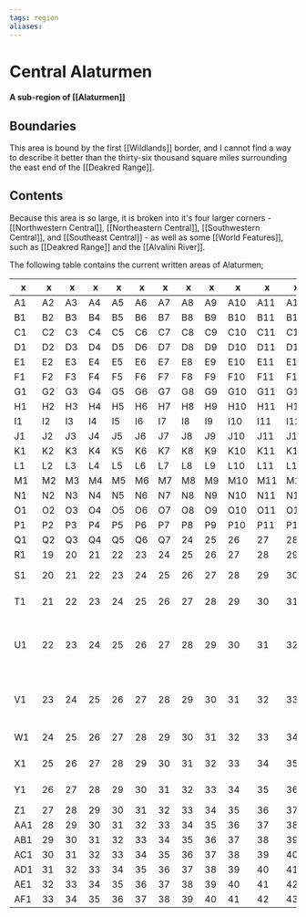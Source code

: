 ```yaml
---
tags: region
aliases:
---
```

# Central Alaturmen
#### A sub-region of [[Alaturmen]]
## Boundaries
This area is bound by the first [[Wildlands]] border, and I cannot find a way to describe it better than the thirty-six thousand square miles surrounding the east end of the [[Deakred Range]].

## Contents
Because this area is so large, it is broken into it's four larger corners - [[Northwestern Central]], [[Northeastern Central]], [[Southwestern Central]], and [[Southeast Central]] - as well as some [[World Features]], such as [[Deakred Range]] and the [[Alvalini River]].

The following table contains the current written areas of Alaturmen;

| x   | x   | x   | x   | x   | x   | x   | x   | x   | x   | x   | x   | x   | x                                                     | x                                               | x   | x   | x   | x   | x   | x   | x   | x   | x   | x   | x   | x   | x   | x   | x   | x   | x   |
| --- | --- | --- | --- | --- | --- | --- | --- | --- | --- | --- | --- | --- | ----------------------------------------------------- | ----------------------------------------------- | --- | --- | --- | --- | --- | --- | --- | --- | --- | --- | --- | --- | --- | --- | --- | --- | --- |
| A1  | A2  | A3  | A4  | A5  | A6  | A7  | A8  | A9  | A10 | A11 | A12 | A13 | A14                                                   | A15                                             | A16 | A17 | A18 | A19 | A20 | A21 | A22 | A23 | A24 | A25 | A26 | A27 | A28 | A29 | A30 | A31 | A32 |
| B1  | B2  | B3  | B4  | B5  | B6  | B7  | B8  | B9  | B10 | B11 | B12 | B13 | B14                                                   | B15                                             | B16 | B17 | B18 | B19 | B20 | B21 | B22 | B23 | B24 | B25 | B26 | B27 | B28 | B29 | B30 | B31 | B32 |
| C1  | C2  | C3  | C4  | C5  | C6  | C7  | C8  | C9  | C10 | C11 | C12 | C13 | C14                                                   | C15                                             | C16 | C17 | C18 | C19 | C20 | C21 | C22 | C23 | C24 | C25 | C26 | C27 | C28 | C29 | C30 | C31 | C32 |
| D1  | D2  | D3  | D4  | D5  | D6  | D7  | D8  | D9  | D10 | D11 | D12 | D13 | D14                                                   | D15                                             | D16 | D17 | D18 | D19 | D20 | D21 | D22 | D23 | D24 | D25 | D26 | D27 | D28 | D29 | D30 | D31 | D32 |
| E1  | E2  | E3  | E4  | E5  | E6  | E7  | E8  | E9  | E10 | E11 | E12 | E13 | E14                                                   | E15                                             | E16 | E17 | E18 | E19 | E20 | E21 | E22 | E23 | E24 | E25 | E26 | E27 | E28 | E29 | E30 | E31 | E32 |
| F1  | F2  | F3  | F4  | F5  | F6  | F7  | F8  | F9  | F10 | F11 | F12 | F13 | F14                                                   | F15                                             | F16 | F17 | F18 | F19 | F20 | F21 | F22 | F23 | F24 | F25 | F26 | F27 | D28 | F29 | F30 | F31 | F32 |
| G1  | G2  | G3  | G4  | G5  | G6  | G7  | G8  | G9  | G10 | G11 | G12 | G13 | G14                                                   | G15                                             | G16 | G17 | G18 | G19 | G20 | G21 | G22 | G23 | G24 | G25 | G26 | G27 | G28 | G29 | G30 | G31 | G32 |
| H1  | H2  | H3  | H4  | H5  | H6  | H7  | H8  | H9  | H10 | H11 | H12 | H13 | H14                                                   | H15                                             | H16 | H17 | H18 | H19 | H20 | H21 | H22 | H23 | H24 | H25 | H26 | H27 | H28 | H29 | H30 | H31 | H32 |
| I1  | I2  | I3  | I4  | I5  | I6  | I7  | I8  | I9  | I10 | I11 | I12 | I13 | I14                                                   | I15                                             | I16 | I17 | I18 | I19 | I20 | I21 | I22 | I23 | I24 | I25 | I26 | I27 | I28 | I29 | I30 | I31 | I32 |
| J1  | J2  | J3  | J4  | J5  | J6  | J7  | J8  | J9  | J10 | J11 | J12 | J13 | J14                                                   | J15                                             | J16 | J17 | J18 | J19 | J20 | J21 | J22 | J23 | J24 | J25 | J26 | J27 | J28 | J29 | J30 | J31 | J32 |
| K1  | K2  | K3  | K4  | K5  | K6  | K7  | K8  | K9  | K10 | K11 | K12 | K13 | K14                                                   | K15                                             | K16 | K17 | K18 | K19 | K20 | K21 | K22 | K23 | K24 | K25 | K26 | K27 | K28 | K29 | K30 | K31 | K32 |
| L1  | L2  | L3  | L4  | L5  | L6  | L7  | L8  | L9  | L10 | L11 | L12 | L13 | L14                                                   | L15                                             | L16 | L17 | L18 | L19 | L20 | L21 | L22 | L23 | L24 | L25 | L26 | L27 | L28 | L29 | L30 | L31 | L32 |
| M1  | M2  | M3  | M4  | M5  | M6  | M7  | M8  | M9  | M10 | M11 | M12 | M13 | M14                                                   | M15                                             | M16 | M17 | M18 | M19 | M20 | M21 | M22 | M23 | M24 | M25 | M26 | M27 | M28 | M29 | M30 | M31 | M32 |
| N1  | N2  | N3  | N4  | N5  | N6  | N7  | N8  | N9  | N10 | N11 | N12 | N13 | N14                                                   | N15                                             | N16 | N17 | N18 | N19 | N20 | N21 | N22 | N23 | N24 | N25 | N26 | N27 | N28 | N29 | N30 | N31 | N32 |
| O1  | O2  | O3  | O4  | O5  | O6  | O7  | O8  | O9  | O10 | O11 | O12 | O13 | O14                                                   | O15                                             | O16 | O17 | O18 | O19 | O20 | O21 | O22 | O23 | O24 | O25 | O26 | O27 | O28 | O29 | O30 | O31 | O32 |
| P1  | P2  | P3  | P4  | P5  | P6  | P7  | P8  | P9  | P10 | P11 | P12 | P13 | P14                                                   | P15                                             | P16 | P17 | P18 | P19 | P20 | P21 | P22 | P23 | P24 | P25 | P26 | P27 | P28 | P29 | P30 | P31 | P32 |
| Q1  | Q2  | Q3  | Q4  | Q5  | Q6  | Q7  | 24  | 25  | 26  | 27  | 28  | 29  | 30                                                    | 31                                              | 32  | 33  | 34  | 35  | 36  | 37  | 38  | 39  | 40  | 41  | 42  | 43  | 44  | 45  | 46  | 47  | 48  |
| R1  | 19  | 20  | 21  | 22  | 23  | 24  | 25  | 26  | 27  | 28  | 29  | 30  | 31                                                    | 32                                              | 33  | 34  | 35  | 36  | 37  | 38  | 39  | 40  | 41  | 42  | 43  | 44  | 45  | 46  | 47  | 48  | 49  |
| S1  | 20  | 21  | 22  | 23  | 24  | 25  | 26  | 27  | 28  | 29  | 30  | 31  | 32                                                    | [[Deakred Range]]                               | 34  | 35  | 36  | 37  | 38  | 39  | 40  | 41  | 42  | 43  | 44  | 45  | 46  | 47  | 48  | 49  | 50  |
| T1  | 21  | 22  | 23  | 24  | 25  | 26  | 27  | 28  | 29  | 30  | 31  | 32  | 33                                                    | [[Deakred Range]]                               | 35  | 36  | 37  | 38  | 39  | 40  | 41  | 42  | 43  | 44  | 45  | 46  | 47  | 48  | 49  | 50  | 51  |
| U1  | 22  | 23  | 24  | 25  | 26  | 27  | 28  | 29  | 30  | 31  | 32  | 33  | [[Deakred Range#U14. Lake of Eternal Life (visible)]] | [[Deakred Range]]                               | 36  | 37  | 38  | 39  | 40  | 41  | 42  | 43  | 44  | 45  | 46  | 47  | 48  | 49  | 50  | 51  | 52  |
| V1  | 23  | 24  | 25  | 26  | 27  | 28  | 29  | 30  | 31  | 32  | 33  | 34  | 35                                                    | [[Deakred Range#V15. Coalition City (visible)]] | 37  | 38  | 39  | 40  | 41  | 42  | 43  | 44  | 45  | 46  | 47  | 48  | 49  | 50  | 51  | 52  | 53  |
| W1  | 24  | 25  | 26  | 27  | 28  | 29  | 30  | 31  | 32  | 33  | 34  | 35  | 36                                                    | [[Deakred Range]]                               | 38  | 39  | 40  | 41  | 42  | 43  | 44  | 45  | 46  | 47  | 48  | 49  | 50  | 51  | 52  | 53  | 54  |
| X1  | 25  | 26  | 27  | 28  | 29  | 30  | 31  | 32  | 33  | 34  | 35  | 36  | 37                                                    | [[Deakred Range]]                               | 39  | 40  | 41  | 42  | 43  | 44  | 45  | 46  | 47  | 48  | 49  | 50  | 51  | 52  | 53  | 54  | 55  |
| Y1  | 26  | 27  | 28  | 29  | 30  | 31  | 32  | 33  | 34  | 35  | 36  | 37  | 38                                                    | [[Barthalamule's Shrubland]]                    | 40  | 41  | 42  | 43  | 44  | 45  | 46  | 47  | 48  | 49  | 50  | 51  | 52  | 53  | 54  | 55  | 56  |
| Z1  | 27  | 28  | 29  | 30  | 31  | 32  | 33  | 34  | 35  | 36  | 37  | 38  | 39                                                    | 40                                              | 41  | 42  | 43  | 44  | 45  | 46  | 47  | 48  | 49  | 50  | 51  | 52  | 53  | 54  | 55  | 56  | 57  |
| AA1 | 28  | 29  | 30  | 31  | 32  | 33  | 34  | 35  | 36  | 37  | 38  | 39  | 40                                                    | 41                                              | 42  | 43  | 44  | 45  | 46  | 47  | 48  | 49  | 50  | 51  | 52  | 53  | 54  | 55  | 56  | 57  | 58  |
| AB1 | 29  | 30  | 31  | 32  | 33  | 34  | 35  | 36  | 37  | 38  | 39  | 40  | 41                                                    | 42                                              | 43  | 44  | 45  | 46  | 47  | 48  | 49  | 50  | 51  | 52  | 53  | 54  | 55  | 56  | 57  | 58  | 59  |
| AC1 | 30  | 31  | 32  | 33  | 34  | 35  | 36  | 37  | 38  | 39  | 40  | 41  | 42                                                    | 43                                              | 44  | 45  | 46  | 47  | 48  | 49  | 50  | 51  | 52  | 53  | 54  | 55  | 56  | 57  | 58  | 59  | 60  |
| AD1 | 31  | 32  | 33  | 34  | 35  | 36  | 37  | 38  | 39  | 40  | 41  | 42  | 43                                                    | 44                                              | 45  | 46  | 47  | 48  | 49  | 50  | 51  | 52  | 53  | 54  | 55  | 56  | 57  | 58  | 59  | 60  | 61  |
| AE1 | 32  | 33  | 34  | 35  | 36  | 37  | 38  | 39  | 40  | 41  | 42  | 43  | 44                                                    | 45                                              | 46  | 47  | 48  | 49  | 50  | 51  | 52  | 53  | 54  | 55  | 56  | 57  | 58  | 59  | 60  | 61  | 62  |
| AF1 | 33  | 34  | 35  | 36  | 37  | 38  | 39  | 40  | 41  | 42  | 43  | 44  | 45                                                    | 46                                              | 47  | 48  | 49  | 50  | 51  | 52  | 53  | 54  | 55  | 56  | 57  | 58  | 59  | 60  | 61  | 62  | 63  |
